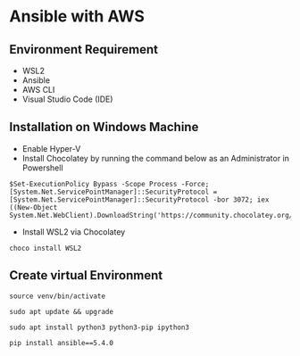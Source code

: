 # Ansible with AWS

## Environment Requirement
- WSL2 
- Ansible
- AWS CLI
- Visual Studio Code (IDE)

## Installation on Windows Machine
- Enable Hyper-V 
- Install Chocolatey by running the command below as an Administrator in Powershell
```
$Set-ExecutionPolicy Bypass -Scope Process -Force; [System.Net.ServicePointManager]::SecurityProtocol = [System.Net.ServicePointManager]::SecurityProtocol -bor 3072; iex ((New-Object System.Net.WebClient).DownloadString('https://community.chocolatey.org/install.ps1'))
```
- Install WSL2 via Chocolatey
```
choco install WSL2
```

## Create virtual Environment
```
source venv/bin/activate
```
```
sudo apt update && upgrade
```
```
sudo apt install python3 python3-pip ipython3
```
```
pip install ansible==5.4.0
```